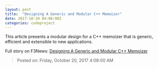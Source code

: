 ```yaml
---
layout: post
title:  "Designing A Generic and Modular C++ Memoizer"
date: 2017-10-20 04:08:00Z
categories: codeproject
---
```


This article presents a modular design for a C++ memoizer that is generic, efficient and extensible to new applications.


Full story on F3News: [Designing A Generic and Modular C++ Memoizer](http://www.f3nws.com/n/CvMYpD)

> Posted on: Friday, October 20, 2017 4:08:00 AM
